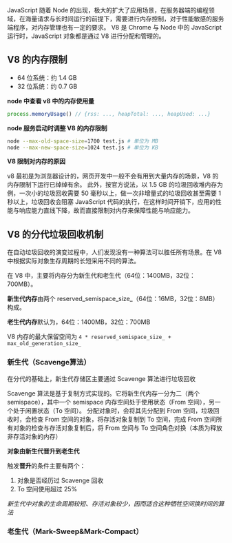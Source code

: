 JavaScript 随着 Node 的出现，极大的扩大了应用场景，在服务器端的编程领域，在海量请求与长时间运行的前提下，需要进行内存控制，对于性能敏感的服务端程序，对内存管理也有一定的要求。
V8 是 Chrome 与 Node 中的 JavaScript 运行时，JavaScript 对象都是通过 V8 进行分配和管理的。

## V8 的内存限制

- 64 位系统：约 1.4 GB
- 32 位系统：约 0.7 GB

**node 中查看 v8 中的内存使用量**
```js
process.memoryUsage() // {rss: ..., heapTotal: ..., heapUsed: ...}
```
**node 服务启动时调整 V8 的内存限制**
```bash
node --max-old-space-size=1700 test.js # 单位为 MB
node --max-new-space-size=1024 test.js # 单位为 KB
```
**V8 限制对内存的原因**

v8 最初是为浏览器设计的，网页开发中一般不会有用到大量内存的场景，V8 的内存限制下运行已绰绰有余。
此外，按官方说法，以 1.5 GB 的垃圾回收堆内存为例，一次小的垃圾回收需要 50 毫秒以上，做一次非增量式的垃圾回收甚至需要 1 秒以上，垃圾回收会阻塞 JavaScript 代码的执行，在这样时间开销下，应用的性能与响应能力直线下降，故而直接限制对内存来保障性能与响应能力。

## V8 的分代垃圾回收机制

在自动垃圾回收的演变过程中，人们发现没有一种算法可以胜任所有场景。在 V8 中根据实际对象生存周期的长短采用不同的算法。

在 V8 中，主要将内存分为新生代和老生代（64位：1400MB，32位：700MB）。

**新生代内存**由两个 reserved_semispace_size_（64位：16MB，32位：8MB）构成。

**老生代内存**默认为，64位：1400MB，32位：700MB

V8 内存的最大保留空间为 `4 * reserved_semispace_size_ + max_old_generation_size_`

### 新生代（Scavenge算法）

在分代的基础上，新生代存储区主要通过 Scavenge 算法进行垃圾回收

Scavenge 算法是基于复制方式实现的。它将新生代内存一分为二（两个 semispace），其中一个 semispace 内存空间处于使用状态（From 空间），另一个处于闲置状态（To 空间）。
分配对象时，会将其先分配到 From 空间，垃圾回收时，会检查 From 空间的对象，将存活对象复制到 To 空间，完成 From 空间所有对象的检查与存活对象复制后，将 From 空间与 To 空间角色对换（本质为释放非存活对象的内存）

**对象由新生代晋升到老生代**

触发**晋升**的条件主要有两个：
1. 对象是否经历过 Scavenge 回收
2. To 空间使用超过 25%

*新生代中对象的生命周期较短、存活对象较少，因而适合这种牺牲空间换时间的算法*
### 老生代（Mark-Sweep&Mark-Compact）


